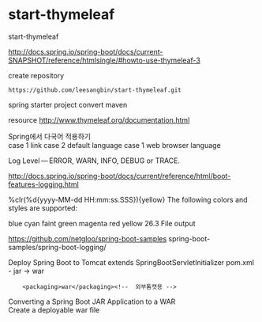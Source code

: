 # start-thymeleaf
start-thymeleaf 



http://docs.spring.io/spring-boot/docs/current-SNAPSHOT/reference/htmlsingle/#howto-use-thymeleaf-3



create repository

	https://github.com/leesangbin/start-thymeleaf.git
	

spring starter project
convert maven
	
	
resource 
	http://www.thymeleaf.org/documentation.html	
	
	
Spring에서 다국어 적용하기	
	case 1 link
	case 2 default language
	case 1 web browser language
	
Log Level — ERROR, WARN, INFO, DEBUG or TRACE.

http://docs.spring.io/spring-boot/docs/current/reference/html/boot-features-logging.html

%clr(%d{yyyy-MM-dd HH:mm:ss.SSS}){yellow}
The following colors and styles are supported:

blue
cyan
faint
green
magenta
red
yellow
26.3 File output
	
https://github.com/netgloo/spring-boot-samples
	spring-boot-samples/spring-boot-logging/
	
	
	
Deploy Spring Boot to Tomcat
	extends SpringBootServletInitializer
	pom.xml - jar -> war
		
		<packaging>war</packaging><!-- 	외부톰캣용 -->
		
Converting a Spring Boot JAR Application to a WAR	 
Create a deployable war file
		